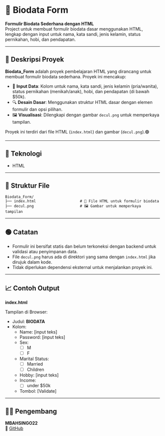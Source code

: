 # 📝 Biodata Form

**Formulir Biodata Sederhana dengan HTML**  
Project untuk membuat formulir biodata dasar menggunakan HTML, lengkap dengan input untuk nama, kata sandi, jenis kelamin, status pernikahan, hobi, dan pendapatan.

---

## 📖 Deskripsi Proyek

**Biodata_Form** adalah proyek pembelajaran HTML yang dirancang untuk membuat formulir biodata sederhana. Proyek ini mencakup:

- 📝 **Input Data**: Kolom untuk nama, kata sandi, jenis kelamin (pria/wanita), status pernikahan (menikah/anak), hobi, dan pendapatan (di bawah $50k).
- 🔍 **Desain Dasar**: Menggunakan struktur HTML dasar dengan elemen formulir dan opsi pilihan.
- 🖼️ **Visualisasi**: Dilengkapi dengan gambar `decul.png` untuk memperkaya tampilan.

Proyek ini terdiri dari file HTML (`index.html`) dan gambar (`decul.png`).🟢

---

## 🧠 Teknologi

- HTML

---

## 📂 Struktur File

```
Biodata_Form/
├── index.html                    # 📝 File HTML untuk formulir biodata
├── decul.png                     # 🖼️ Gambar untuk memperkaya tampilan
```

---

## 🟢 Catatan

- Formulir ini bersifat statis dan belum terkoneksi dengan backend untuk validasi atau penyimpanan data.
- File `decul.png` harus ada di direktori yang sama dengan `index.html` jika dirujuk dalam kode.
- Tidak diperlukan dependensi eksternal untuk menjalankan proyek ini.

---

## 📈 Contoh Output

**index.html**

Tampilan di Browser:
- Judul: **BIODATA**
- Kolom:
  - Name: [input teks]
  - Password: [input teks]
  - Sex:
    - [ ] M
    - [ ] F
  - Marital Status:
    - [ ] Married
    - [ ] Children
  - Hobby: [input teks]
  - Income:
    - [ ] under $50k
  - Tombol: [Validate]
---

## 👨‍💻 Pengembang

**MBAHSINGO22**  
🔗 [GitHub](https://github.com/MBAHSINGO22)
